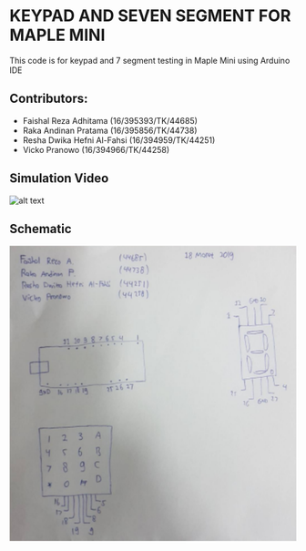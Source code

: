# KEYPAD AND SEVEN SEGMENT FOR MAPLE MINI
This code is for keypad and 7 segment testing in Maple Mini using Arduino IDE

## Contributors:
* Faishal Reza Adhitama (16/395393/TK/44685)
* Raka Andinan Pratama (16/395856/TK/44738)
* Resha Dwika Hefni Al-Fahsi (16/394959/TK/44251)
* Vicko Pranowo (16/394966/TK/44258)

## Simulation Video 
![alt text](test.gif)

## Schematic
![alt text](test.png)
